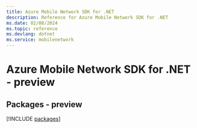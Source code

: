 ```yaml
---
title: Azure Mobile Network SDK for .NET
description: Reference for Azure Mobile Network SDK for .NET
ms.date: 02/08/2024
ms.topic: reference
ms.devlang: dotnet
ms.service: mobilenetwork
---
```

# Azure Mobile Network SDK for .NET - preview
## Packages - preview
[!INCLUDE [packages](mobile-network-index.md)]